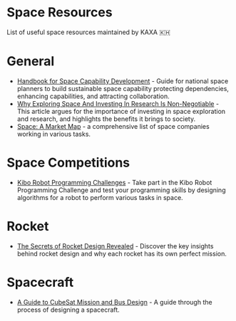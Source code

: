 # Space Resources
List of useful space resources maintained by KAXA 🇰🇭 

# General
* [Handbook for Space Capability Development](https://www.cgdev.org/publication/handbook-space-capability-development) - Guide for national space planners to build sustainable space capability protecting dependencies, enhancing capabilities, and attracting collaboration. 
* [Why Exploring Space And Investing In Research Is Non-Negotiable](https://www.forbes.com/sites/startswithabang/2017/10/26/even-while-the-world-suffers-investing-in-science-is-non-negotiable/?sh=64ddfb7b1647) - This article argues for the importance of investing in space exploration and research, and highlights the benefits it brings to society.
* [Space: A Market Map](https://a16z.com/2023/03/17/space-market-map/) - a comprehensive list of space companies working in various tasks. 

# Space Competitions
* [Kibo Robot Programming Challenges](https://jaxa.krpc.jp/) - Take part in the Kibo Robot Programming Challenge and test your programming skills by designing algorithms for a robot to perform various tasks in space.

# Rocket
* [The Secrets of Rocket Design Revealed](https://medium.com/@ToryBrunoULA/the-secrets-of-rocket-design-revealed-e2c7fc89694c) - Discover the key insights behind rocket design and why each rocket has its own perfect mission.

# Spacecraft
* [A Guide to CubeSat Mission and Bus Design](https://pressbooks-dev.oer.hawaii.edu/epet302/) - A guide through the process of designing a spacecraft. 
